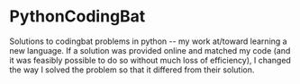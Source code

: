 # PythonCodingBat
Solutions to codingbat problems in python -- my work at/toward learning a new language.
If a solution was provided online and matched my code (and it was feasibly possible to do so without much loss of efficiency), I changed the way I solved the problem so that it differed from their solution.
